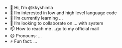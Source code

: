 - 👋 Hi, I’m @kkyshimla
- 👀 I’m interested in low and high level language code
- 🌱 I’m currently learning ...
- 💞️ I’m looking to collaborate on ... with system
- 📫 How to reach me ...go to my official mail
- 😄 Pronouns: ...
- ⚡ Fun fact: ...

<!---
kkyshimla/kkyshimla is a ✨ special ✨ repository because its `README.md` (this file) appears on your GitHub profile.
You can click the Preview link to take a look at your changes.
--->
